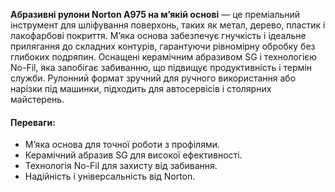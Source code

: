 **Абразивні рулони Norton A975 на м’якій основі** — це преміальний інструмент для шліфування поверхонь, таких як метал, дерево, пластик і лакофарбові покриття. М’яка основа забезпечує гнучкість і ідеальне прилягання до складних контурів, гарантуючи рівномірну обробку без глибоких подряпин. Оснащені керамічним абразивом SG і технологією No-Fil, яка запобігає забиванню, що підвищує продуктивність і термін служби. Рулонний формат зручний для ручного використання або нарізки під машинки, підходить для автосервісів і столярних майстерень.

#### Переваги:

- М’яка основа для точної роботи з профілями.
- Керамічний абразив SG для високої ефективності.
- Технологія No-Fil для захисту від забивання.
- Надійність і універсальність від Norton.
